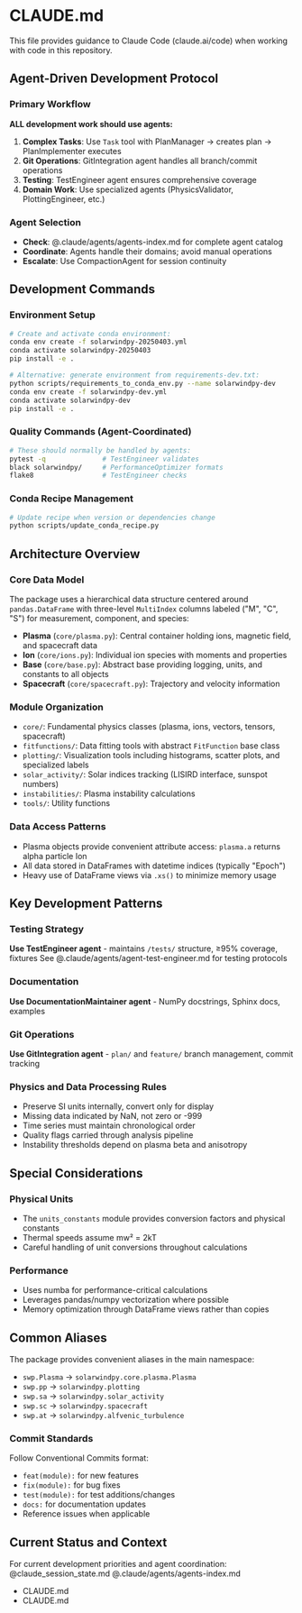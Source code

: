 # CLAUDE.md

This file provides guidance to Claude Code (claude.ai/code) when working with code in this repository.

## Agent-Driven Development Protocol

### Primary Workflow
**ALL development work should use agents:**

1. **Complex Tasks**: Use `Task` tool with PlanManager → creates plan → PlanImplementer executes
2. **Git Operations**: GitIntegration agent handles all branch/commit operations  
3. **Testing**: TestEngineer agent ensures comprehensive coverage
4. **Domain Work**: Use specialized agents (PhysicsValidator, PlottingEngineer, etc.)

### Agent Selection
- **Check**: @.claude/agents/agents-index.md for complete agent catalog
- **Coordinate**: Agents handle their domains; avoid manual operations  
- **Escalate**: Use CompactionAgent for session continuity

## Development Commands

### Environment Setup
```bash
# Create and activate conda environment:
conda env create -f solarwindpy-20250403.yml
conda activate solarwindpy-20250403
pip install -e .

# Alternative: generate environment from requirements-dev.txt:
python scripts/requirements_to_conda_env.py --name solarwindpy-dev
conda env create -f solarwindpy-dev.yml
conda activate solarwindpy-dev
pip install -e .
```

### Quality Commands (Agent-Coordinated)
```bash
# These should normally be handled by agents:
pytest -q              # TestEngineer validates
black solarwindpy/     # PerformanceOptimizer formats  
flake8                 # TestEngineer checks
```

### Conda Recipe Management
```bash
# Update recipe when version or dependencies change
python scripts/update_conda_recipe.py
```

## Architecture Overview

### Core Data Model
The package uses a hierarchical data structure centered around `pandas.DataFrame` with three-level `MultiIndex` columns labeled ("M", "C", "S") for measurement, component, and species:
- **Plasma** (`core/plasma.py`): Central container holding ions, magnetic field, and spacecraft data
- **Ion** (`core/ions.py`): Individual ion species with moments and properties
- **Base** (`core/base.py`): Abstract base providing logging, units, and constants to all objects
- **Spacecraft** (`core/spacecraft.py`): Trajectory and velocity information

### Module Organization
- `core/`: Fundamental physics classes (plasma, ions, vectors, tensors, spacecraft)
- `fitfunctions/`: Data fitting tools with abstract `FitFunction` base class
- `plotting/`: Visualization tools including histograms, scatter plots, and specialized labels
- `solar_activity/`: Solar indices tracking (LISIRD interface, sunspot numbers)
- `instabilities/`: Plasma instability calculations
- `tools/`: Utility functions

### Data Access Patterns
- Plasma objects provide convenient attribute access: `plasma.a` returns alpha particle Ion
- All data stored in DataFrames with datetime indices (typically "Epoch")
- Heavy use of DataFrame views via `.xs()` to minimize memory usage

## Key Development Patterns

### Testing Strategy  
**Use TestEngineer agent** - maintains `/tests/` structure, ≥95% coverage, fixtures
See @.claude/agents/agent-test-engineer.md for testing protocols

### Documentation
**Use DocumentationMaintainer agent** - NumPy docstrings, Sphinx docs, examples

### Git Operations
**Use GitIntegration agent** - `plan/` and `feature/` branch management, commit tracking

### Physics and Data Processing Rules
- Preserve SI units internally, convert only for display
- Missing data indicated by NaN, not zero or -999
- Time series must maintain chronological order
- Quality flags carried through analysis pipeline
- Instability thresholds depend on plasma beta and anisotropy

## Special Considerations

### Physical Units
- The `units_constants` module provides conversion factors and physical constants
- Thermal speeds assume mw² = 2kT
- Careful handling of unit conversions throughout calculations

### Performance
- Uses numba for performance-critical calculations
- Leverages pandas/numpy vectorization where possible
- Memory optimization through DataFrame views rather than copies

## Common Aliases

The package provides convenient aliases in the main namespace:
- `swp.Plasma` → `solarwindpy.core.plasma.Plasma`
- `swp.pp` → `solarwindpy.plotting`
- `swp.sa` → `solarwindpy.solar_activity`
- `swp.sc` → `solarwindpy.spacecraft`
- `swp.at` → `solarwindpy.alfvenic_turbulence`

### Commit Standards
Follow Conventional Commits format:
- `feat(module):` for new features
- `fix(module):` for bug fixes
- `test(module):` for test additions/changes
- `docs:` for documentation updates
- Reference issues when applicable

## Current Status and Context

For current development priorities and agent coordination:
@claude_session_state.md
@.claude/agents/agents-index.md
- CLAUDE.md
- CLAUDE.md